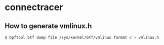 # connectracer

## How to generate vmlinux.h

```sh
$ bpftool btf dump file /sys/kernel/btf/vmlinux format c > vmlinux.h
```

